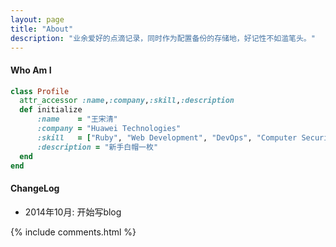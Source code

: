 ```yaml
---
layout: page
title: "About"
description: "业余爱好的点滴记录，同时作为配置备份的存储地，好记性不如滥笔头。"
---
```


#### Who Am I
 
```ruby
class Profile
  attr_accessor :name,:company,:skill,:description
  def initialize
      :name    = "王宋清"
      :company = "Huawei Technologies"
      :skill   = ["Ruby", "Web Development", "DevOps", "Computer Security"] 
      :description = "新手白帽一枚"
  end
end
```

#### ChangeLog
- 2014年10月: 开始写blog


{% include comments.html %}
